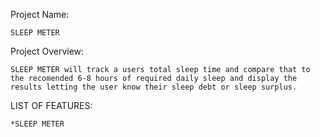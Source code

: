 Project Name:

	SLEEP METER

Project Overview:

	SLEEP METER will track a users total sleep time and compare that to the recomended 6-8 hours of required daily sleep and display the results letting the user know their sleep debt or sleep surplus.

LIST OF FEATURES:
	
	*SLEEP METER